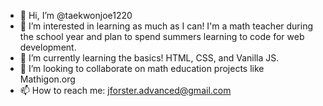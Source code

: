 - 👋 Hi, I’m @taekwonjoe1220
- 👀 I’m interested in learning as much as I can! I'm a math teacher during the school year and plan to spend summers learning to code for web development.
- 🌱 I’m currently learning the basics! HTML, CSS, and Vanilla JS. 
- 💞️ I’m looking to collaborate on math education projects like Mathigon.org
- 📫 How to reach me: jforster.advanced@gmail.com

<!---
taekwonjoe1220/taekwonjoe1220 is a ✨ special ✨ repository because its `README.md` (this file) appears on your GitHub profile.
You can click the Preview link to take a look at your changes.
--->
